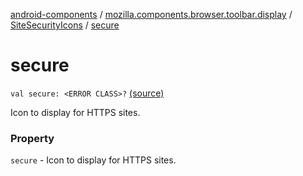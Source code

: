 [android-components](../../index.md) / [mozilla.components.browser.toolbar.display](../index.md) / [SiteSecurityIcons](index.md) / [secure](./secure.md)

# secure

`val secure: <ERROR CLASS>?` [(source)](https://github.com/mozilla-mobile/android-components/blob/master/components/browser/toolbar/src/main/java/mozilla/components/browser/toolbar/display/SiteSecurityIcons.kt#L27)

Icon to display for HTTPS sites.

### Property

`secure` - Icon to display for HTTPS sites.